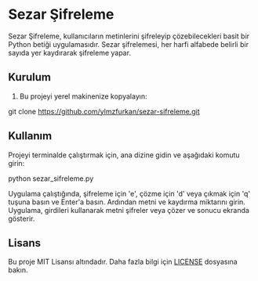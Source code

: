 # Sezar Şifreleme

Sezar Şifreleme, kullanıcıların metinlerini şifreleyip çözebilecekleri basit bir Python betiği uygulamasıdır. Sezar şifrelemesi, her harfi alfabede belirli bir sayıda yer kaydırarak şifreleme yapar.

## Kurulum

1. Bu projeyi yerel makinenize kopyalayın:

git clone https://github.com/ylmzfurkan/sezar-sifreleme.git


## Kullanım

Projeyi terminalde çalıştırmak için, ana dizine gidin ve aşağıdaki komutu girin:

python sezar_sifreleme.py


Uygulama çalıştığında, şifreleme için 'e', çözme için 'd' veya çıkmak için 'q' tuşuna basın ve Enter'a basın. Ardından metni ve kaydırma miktarını girin. Uygulama, girdileri kullanarak metni şifreler veya çözer ve sonucu ekranda gösterir.

## Lisans

Bu proje MIT Lisansı altındadır. Daha fazla bilgi için [LICENSE](LICENSE) dosyasına bakın.
